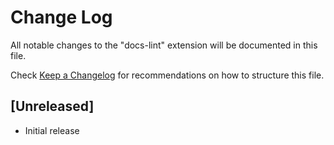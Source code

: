 # Change Log

All notable changes to the "docs-lint" extension will be documented in this file.

Check [Keep a Changelog](http://keepachangelog.com/) for recommendations on how to structure this file.

## [Unreleased]

- Initial release